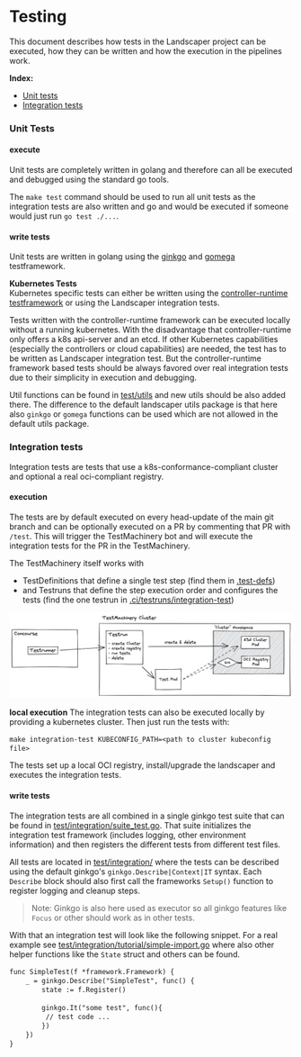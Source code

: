 # Testing

This document describes how tests in the Landscaper project can be executed, how they can be written and how the execution in the pipelines work.

**Index:**
- [Unit tests](#unit-tests)
- [Integration tests](#integration-tests)

### Unit Tests

#### execute
Unit tests are completely written in golang and therefore can all be executed and debugged using the standard go tools.

The `make test` command should be used to run all unit tests as the integration tests are also written and go and would be executed if someone would just run `go test ./...`.

#### write tests

Unit tests are written in golang using the [ginkgo](https://onsi.github.io/ginkgo/) and [gomega](https://onsi.github.io/gomega/) testframework.

**Kubernetes Tests**<br>
Kubernetes specific tests can either be written using the [controller-runtime testframework](../../test/utils/envtest) or using the Landscaper integration tests.

Tests written with the controller-runtime framework can be executed locally without a running kubernetes. With the disadvantage that controller-runtime only offers a k8s api-server and an etcd. If other Kubernetes capabilities (especially the controllers or cloud capabilities) are needed, the test has to be written as Landscaper integration test.
But the controller-runtime framework based tests should be always favored over real integration tests due to their simplicity in execution and debugging.

Util functions can be found in [test/utils]() and new utils should be also added there.
The difference to the default landscaper utils package is that here also `ginkgo` or `gomega` functions can be used which are not allowed in the default utils package.

### Integration tests

Integration tests are tests that use a k8s-conformance-compliant cluster and optional a real oci-compliant registry.

#### execution

The tests are by default executed on every head-update of the main git branch and can be optionally executed on a PR by commenting that PR with `/test`.
This will trigger the TestMachinery bot and will execute the integration tests for the PR in the TestMachinery.

The TestMachinery itself works with 
- TestDefinitions that define a single test step (find them in [.test-defs](../../.test-defs))
- and Testruns that define the step execution order and configures the tests (find the one testrun in [.ci/testruns/integration-test](../../.ci/testruns/integration-test/templates/testrun.yaml))

![TestMachinery test setup](../images/TestMachineryITSetup.png)

**local execution**
The integration tests can also be executed locally by providing a kubernetes cluster. Then just run the tests with:

```
make integration-test KUBECONFIG_PATH=<path to cluster kubeconfig file>
```

The tests set up a local OCI registry, install/upgrade the landscaper and executes the integration tests.

#### write tests

The integration tests are all combined in a single ginkgo test suite that can be found in [test/integration/suite_test.go](../../test/integration/suite_test.go).
That suite initializes the integration test framework (includes logging, other environment information) and then registers the different tests from different test files.

All tests are located in [test/integration/](../../test/integration/) where the tests can be described using the default ginkgo's `ginkgo.Describe|Context|IT` syntax.
Each `Describe` block should also first call the frameworks `Setup()` function to register logging and cleanup steps.
> Note: Ginkgo is also here used as executor so all ginkgo features like `Focus` or other should work as in other tests.

With that an integration test will look like the following snippet.
For a real example see [test/integration/tutorial/simple-import.go](../../test/integration/tutorial/simple-import.go) where also other helper functions like the `State` struct and others can be found.
```
func SimpleTest(f *framework.Framework) {
	_ = ginkgo.Describe("SimpleTest", func() {
		state := f.Register()
		
		ginkgo.It("some test", func(){
		 // test code ...
		})
	})
}
```
